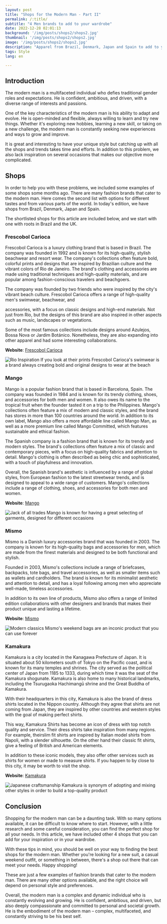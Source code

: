 ```yaml
---
layout: post 
title: "Shops for the Modern Man - Part II"
permalink: /:title/ 
subtitle: "4 Men brands to add to your wardrobe"
date: 2022-12-28 02:01:13 
background: '/img/posts/shops2/shops2.jpg' 
thumbnail: '/img/posts/shops2/shops2.jpg'
image: '/img/posts/shops2/shops2.jpg'
description: "Apparel from Brazil, Denmark, Japan and Spain to add to your unique style"
tags: Style 
lang: en

---
```


## Introduction

<div class="text-article">
The modern man is a multifaceted individual who defies traditional gender roles and expectations. He is confident, ambitious, and driven, with a diverse range of interests and passions.
</div>

One of the key characteristics of the modern man is his ability to adapt and evolve. He is open-minded and flexible,
always willing to learn and try new things. Whether it's exploring new hobbies, learning a new skill, or taking on a new
challenge, the modern man is constantly seeking new experiences and ways to grow and improve.

It is great and interesting to have your unique style but catching up with all the shops and trends takes time and
efforts. In addition to this problem, we also lack inspiration on several occasions that makes our objective more
complicated.



## Shops

In order to help you with these problems, we included some examples of some shops some months ago. There are many
fashion brands that cater to the modern man. Here comes the second list with options for different tastes and from
various parts of the world. In today's edition, we have shops from Brazil, Denmark, Japan and Spain.

The shortlisted shops for this article are included below, and we start with one with roots in Brazil and the UK.

### Frescobol Carioca

Frescobol Carioca is a luxury clothing brand that is based in Brazil. The company was founded in 1992 and is known for
its high-quality, stylish beachwear and resort wear. The company's collections often feature bold, colorful prints and
designs that are inspired by Brazilian culture and the vibrant colors of Rio de Janeiro. The brand's clothing and
accessories are made using traditional techniques and high-quality materials, and are popular among fashion-conscious
travelers and beachgoers.

The company was founded by two friends who were inspired by the city's vibrant beach culture. Frescobol Carioca offers a
range of high-quality men's swimwear, beachwear, and

accessories, with a focus on classic designs and high-end materials. Not just from Rio, but the designs of this brand
are also inspired in other aspects such as music, landscapes or vegetations.

Some of the most famous collections include designs around Azulejos, Bossa Nova or Jardim Botánico. Nonetheless, they
are also expanding into other apparel and had some interesting collaborations.

**Website**: [Frescobol Carioca](https://www.frescobolcarioca.com/)

<p>
    <img class="img-fluid" src="/img/posts/shops2/frescobol.jpg" alt="Rio Inspiration">
    <span class="caption text-muted">If you look at their prints Frescobol Carioca's swimwear is a brand always creating bold and original designs to wear at the beach</span>
</p>

### Mango

Mango is a popular fashion brand that is based in Barcelona, Spain. The company was founded in 1984 and is known for its
trendy clothing, shoes, and accessories for both men and women. It also owes its name to the tropical fruit when the
founder tasted it on a trip to the Philippines. Mango's collections often feature a mix of modern and classic styles,
and the brand has stores in more than 100 countries around the world. In addition to its own label, Mango also offers a
more affordable line called Mango Man, as well as a more premium line called Mango Committed, which features sustainable
and ethical fashion.

The Spanish company is a fashion brand that is known for its trendy and modern styles. The brand's collections often
feature a mix of classic and contemporary pieces, with a focus on high-quality fabrics and attention to detail. Mango's
clothing is often described as being chic and sophisticated, with a touch of playfulness and innovation.

Overall, the Spanish brand's aesthetic is influenced by a range of global styles, from European fashion to the latest
streetwear trends, and is designed to appeal to a wide range of customers. Mango's collections include a range of
clothing, shoes, and accessories for both men and women.

**Website**: [Mango](https://www.mango.com/)

<p>
    <img class="img-fluid" src="/img/posts/shops2/mango.jpg" alt="Jack of all trades">
    <span class="caption text-muted">Mango is known for having a great selecting of garments, designed for different occasions </span>
</p>

### Mismo

Mismo is a Danish luxury accessories brand that was founded in 2003. The company is known for its high-quality bags and
accessories for men, which are made from the finest materials and designed to be both functional and stylish.

Founded in 2003, Mismo's collections include a range of briefcases, backpacks, tote bags, and travel accessories, as
well as smaller items such as wallets and cardholders. The brand is known for its minimalist aesthetic and attention to
detail, and has a loyal following among men who appreciate well-made, timeless accessories.

In addition to its own line of products, Mismo also offers a range of limited edition collaborations with other
designers and brands that makes their product unique and lasting a lifetime.

**Website**: [Mismo](https://www.mismo.dk/)

<p>
    <img class="img-fluid" src="/img/posts/shops2/mismo.JPG" alt="Modern classics">
    <span class="caption text-muted">Mismo's weekend bags are an inconic product that you can use forever</span>
</p>

### Kamakura

Kamakura is a city located in the Kanagawa Prefecture of Japan. It is situated about 50 kilometers south of Tokyo on the
Pacific coast, and is known for its many temples and shrines. The city served as the political center of Japan from 1185
to 1333, during which time it was the seat of the Kamakura shogunate. Kamakura is also home to many historical
landmarks, including the Tsurugaoka Hachimangū shrine and the Great Buddha of Kamakura.

With their headquarters in this city, Kamakura is also the brand of dress shirts located in the Nippon country. Although
they agree that shirts are not coming from Japan, they are inspired by other countries and western styles with the goal
of making perfect shirts.


This way, Kamakura Shirts has become an icon of dress with top notch quality and service. Their dress shirts take
inspiration from many regions. For example, theirslim fit shirts are inspired by Italian model shirts from Napoli, with
a slender silhouette. On the other hand their classic fit shirts, give a feeling of British and American elements.

In addition to these iconic models, they also offer other services such as shirts for women or made to measure shirts.
If you happen to by close to this city, it may be worth to visit the shop.

**Website**: [Kamakura](https://www.kamakurashirts.com/)

<p>
    <img class="img-fluid" src="/img/posts/shops2/kamakura.JPG" alt="Japanese craftsmanship">
    <span class="caption text-muted">Kamakura is synonym of adopting and mixing other styles in order to build a top-quality product </span>
</p>

## Conclusion

Shopping for the modern man can be a daunting task. With so many options available, it can be difficult to know where to
start. However, with a little research and some careful consideration, you can find the perfect shop for all your needs.
In this article, we have included other 4 shops that you can add for your inspiration or in your wardrobe.

With these tips in mind, you should be well on your way to finding the best shops for the modern man. Whether you're
looking for a new suit, a casual weekend outfit, or something in between, there's a shop out there that can meet your
needs. Happy shopping!

These are just a few examples of fashion brands that cater to the modern man. There are many other options available,
and the right choice will depend on personal style and preferences.

Overall, the modern man is a complex and dynamic individual who is constantly evolving and growing. He is confident,
ambitious, and driven, but also deeply compassionate and committed to personal and societal growth. He is the embodiment
of the modern man – complex, multifaceted, and constantly striving to be his best self.
